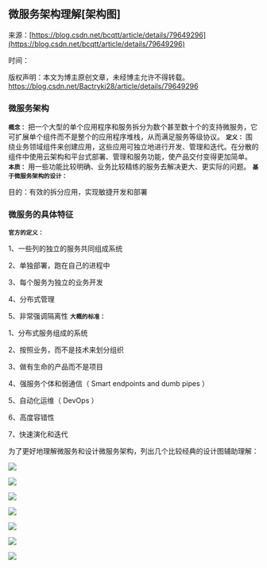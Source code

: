 ## 微服务架构理解[架构图]

来源：[https://blog.csdn.net/bcqtt/article/details/79649296](https://blog.csdn.net/bcqtt/article/details/79649296)

时间：


版权声明：本文为博主原创文章，未经博主允许不得转载。	https://blog.csdn.net/Bactryki28/article/details/79649296				


### 微服务架构
 **`概念：`** 把一个大型的单个应用程序和服务拆分为数个甚至数十个的支持微服务，它可扩展单个组件而不是整个的应用程序堆栈，从而满足服务等级协议。
 **`定义：`** 围绕业务领域组件来创建应用，这些应用可独立地进行开发、管理和迭代。在分散的组件中使用云架构和平台式部署、管理和服务功能，使产品交付变得更加简单。
 **`本质：`** 用一些功能比较明确、业务比较精练的服务去解决更大、更实际的问题。
 **`基于微服务架构的设计：`**  

目的：有效的拆分应用，实现敏捷开发和部署

### 微服务的具体特征
 **`官方的定义：`**  

1、一些列的独立的服务共同组成系统 

2、单独部署，跑在自己的进程中 

3、每个服务为独立的业务开发 

4、分布式管理 

5、非常强调隔离性
 **`大概的标准：`**  

1、分布式服务组成的系统 

2、按照业务，而不是技术来划分组织 

3、做有生命的产品而不是项目 

4、强服务个体和弱通信（ Smart endpoints and dumb pipes ） 

5、自动化运维（ DevOps ） 

6、高度容错性 

7、快速演化和迭代


为了更好地理解微服务和设计微服务架构，列出几个比较经典的设计图辅助理解：


![][0] 

![][1] 

![][2] 

![][3] 

![][4] 

![][5] 

![][6]


[0]: ./img/20180322093134220.jpg
[1]: ./img/20180322093152717.jpg
[2]: ./img/20180322093201790.jpg
[3]: ./img/20180322093211772.jpg
[4]: ./img/20180322093218425.jpg
[5]: ./img/20180322093224723.jpg
[6]: ./img/20180322093231397.jpg